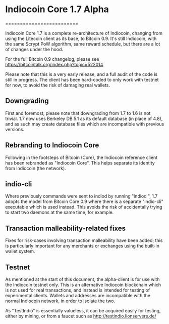 # Indiocoin Core 1.7 Alpha
=========================

Indiocoin Core 1.7 is a complete re-architecture of Indiocoin, changing from
using the Litecoin client as its base, to Bitcoin 0.9. It's still Indiocoin,
with the same Scrypt PoW algorithm, same reward schedule, but there are a 
lot of changes under the hood.


For the full Bitcoin 0.9 changelog, please see https://bitcointalk.org/index.php?topic=522014

Please note that this is a very early release, and a full audit of the code
is still in progress. The client has been hard-coded to only work with testnet
for now, to avoid the risk of damaging real wallets.


Downgrading
-----------

First and foremost, please note that downgrading from 1.7 to 1.6 is not trivial.
1.7 now uses Berkeley DB 5.1 as its default database (in place of 4.8), and as
such may create database files which are incompatible with previous versions.

Rebranding to Indiocoin Core
---------------------------

Following in the footsteps of Bitcoin (Core), the Indiocoin reference client
has been rebranded as "Indiocoin Core". This helps separate its identity
from Indiocoin (the network).

indio-cli
------------

Where previously commands were sent to indiod by running
"indiod <command>", 1.7 adopts the model from Bitcoin Core 0.9 where there is
a separate "indio-cli" executable which is used instead. This avoids the risk
of accidentally trying to start two daemons at the same time, for example.


Transaction malleability-related fixes
--------------------------------------

Fixes for risk-cases involving transaction malleability have been added; this
is particularly important for any merchants or exchanges using the built-in
wallet system. 

Testnet
-------

As mentioned at the start of this document, the alpha-client is for use with the
Indiocoin testnet only. This is an alternative Indiocoin blockchain which is
not used for real transactions, and instead is intended for testing of experimental
clients. Wallets and addresses are incompatible with the normal Indiocoin
network, in order to isolate the two.

As "TestIndio" is essentially valueless, it can be acquired easily for testing,
either by mining, or from a faucet such as http://testindio.lionservers.de/
